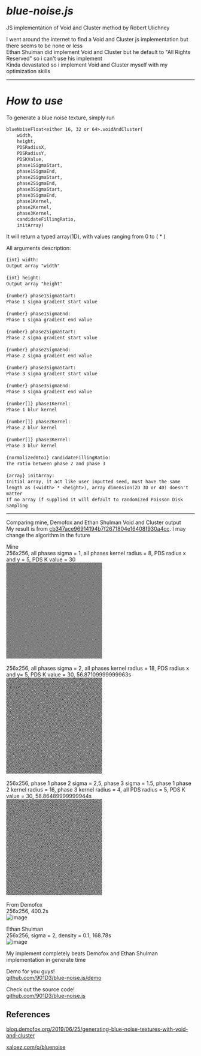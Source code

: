 # _**blue-noise.js**_
JS implementation of Void and Cluster method by Robert Ulichney

I went around the internet to find a Void and Cluster js implementation but there seems to be none or less\
Ethan Shulman did implement Void and Cluster but he default to "All Rights Reserved" so i can't use his implement\
Kinda devastated so i implement Void and Cluster myself with my optimization skills

----------

# _How to use_

To generate a blue noise texture, simply run

```
blueNoiseFloat<either 16, 32 or 64>.voidAndCluster(
    width,
    height,
    PDSRadiusX,
    PDSRadiusY,
    PDSKValue,
    phase1SigmaStart,
    phase1SigmaEnd,
    phase2SigmaStart,
    phase2SigmaEnd,
    phase3SigmaStart,
    phase3SigmaEnd,
    phase1Kernel,
    phase2Kernel,
    phase3Kernel,
    candidateFillingRatio,
    initArray)
```

It will return a typed array(1D), with values ranging from 0 to (<width> * <height>)

All arguments description:

```
{int} width:
Output array "width"

{int} height:
Output array "height"

{number} phase1SigmaStart:
Phase 1 sigma gradient start value

{number} phase1SigmaEnd:
Phase 1 sigma gradient end value

{number} phase2SigmaStart:
Phase 2 sigma gradient start value

{number} phase2SigmaEnd:
Phase 2 sigma gradient end value

{number} phase3SigmaStart:
Phase 3 sigma gradient start value

{number} phase3SigmaEnd:
Phase 3 sigma gradient end value

{number[]} phase1Kernel:
Phase 1 blur kernel

{number[]} phase2Kernel:
Phase 2 blur kernel

{number[]} phase3Kernel:
Phase 3 blur kernel

{normalized0to1} candidateFillingRatio:
The ratio between phase 2 and phase 3

{array} initArray:
Initial array, it act like user inputted seed, must have the same length as (<width> * <height>), array dimension(2D 3D or 4D) doesn't matter
If no array if supplied it will default to randomized Poisson Disk Sampling

```

----------

Comparing mine, Demofox and Ethan Shulman Void and Cluster output\
My result is from [cb347ace96914194b7f2671804e16408f930a4cc](https://github.com/901D3/blue-noise.js/commit/cb347ace96914194b7f2671804e16408f930a4cc)\. I may change the algorithm in the future

Mine\
256x256, all phases sigma = 1, all phases kernel radius = 8, PDS radius x and y = 5, PDS K value = 30\
<img width="256" height="256" alt="image" src="https://github.com/901D3/blue-noise.js/blob/main/out/256x256,%20all%20phases%20sigma%20=%201,%20all%20phases%20kernel%20radius%20cap%20=%208,%20PDS%20radius%20x%20and%20y%20=%205,%20PDS%20K%20value%20=%2030.png?raw=true" />

256x256, all phases sigma = 2, all phases kernel radius = 18, PDS radius x and y= 5, PDS K value = 30, 56.87109999999963s\
<img width="256" height="256" alt="image" src="https://github.com/901D3/blue-noise.js/blob/main/out/256x256,%20all%20phases%20sigma%20=%202,%20all%20phases%20kernel%20radius%20cap%20=%2018,%20PDS%20radius%20x%20and%20y=%205,%20PDS%20K%20value%20=%2030,%2056.87109999999963s.png?raw=true" />

256x256, phase 1 phase 2 sigma = 2,5, phase 3 sigma = 1.5, phase 1 phase 2 kernel radius = 16, phase 3 kernel radius = 4, all PDS radius = 5, PDS K value = 30, 58.86489999999944s\
<img width="256" height="256" alt="image" src="https://github.com/901D3/blue-noise.js/blob/main/out/256x256,%20phase%201%20phase%202%20sigma%20=%202.5,%20phase%203%20sigma%20=%201.5,%20phase%201%20phase%202%20kernel%20radius%20=%2016,%20phase%203%20kernel%20radius%20=%204,%20all%20PDS%20radius%20=%205,%20PDS%20K%20value%20=%2030,%2058.86489999999944s.png?raw=true" />

From Demofox\
256x256, 400.2s\
<img width="512" height="256" alt="image" src="https://blog.demofox.org/wp-content/uploads/2019/06/bluevc_1m.png" />

Ethan Shulman\
256x256, sigma = 2, density = 0.1, 168.78s\
<img width="256" height="256" alt="image" src="https://github.com/user-attachments/assets/1c126adc-ec9c-4216-8092-9d6b37725989" />

My implement completely beats Demofox and Ethan Shulman implementation in generate time

Demo for you guys!\
[github.com/901D3/blue-noise.js/demo](https://901d3.github.io/blue-noise.js/demo)

Check out the source code!\
[github.com/901D3/blue-noise.js](https://github.com/901D3/blue-noise.js)

## References

[blog.demofox.org/2019/06/25/generating-blue-noise-textures-with-void-and-cluster](https://blog.demofox.org/2019/06/25/generating-blue-noise-textures-with-void-and-cluster)

[xaloez.com/o/bluenoise](https://xaloez.com/o/bluenoise)
